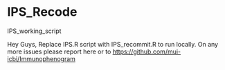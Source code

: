 # IPS_Recode
IPS_working_script

Hey Guys, Replace IPS.R script with IPS_recommit.R to run locally. 
On any more issues please report here or to 
https://github.com/mui-icbi/Immunophenogram
 
